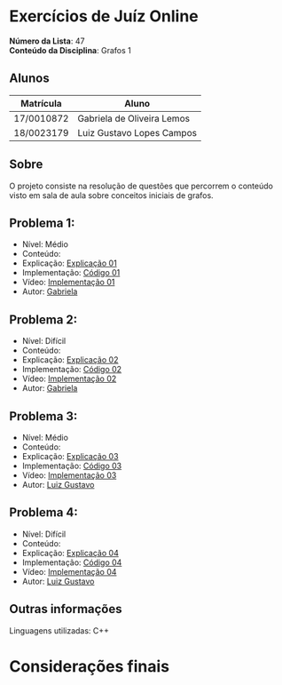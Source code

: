 # Exercícios de Juíz Online

**Número da Lista**: 47 <br>
**Conteúdo da Disciplina**: Grafos 1<br>

## Alunos
|Matrícula | Aluno |
| -- | -- |
| 17/0010872  |  Gabriela de Oliveira Lemos |
| 18/0023179  | Luiz Gustavo Lopes Campos   |

## Sobre 
O projeto consiste na resolução de questões que percorrem o conteúdo visto em sala de aula sobre conceitos iniciais de grafos. 

## Problema 1: []()

- Nível: Médio
- Conteúdo: 
- Explicação: [Explicação 01](https://github.com/projeto-de-algoritmos-2024/Grafos1_Codeforces/blob/master/explicacao/explicacao01.md)
- Implementação: [Código 01](https://github.com/projeto-de-algoritmos-2024/Grafos1_Codeforces/blob/master/codigos/questao01.cpp)
- Vídeo: [Implementação 01]() 
- Autor: [Gabriela](https://github.com/heylisten64)

## Problema 2: []()

- Nível: Difícil
- Conteúdo: 
- Explicação: [Explicação 02](https://github.com/projeto-de-algoritmos-2024/Grafos1_Codeforces/blob/master/explicacao/explicacao02.md)
- Implementação: [Código 02](https://github.com/projeto-de-algoritmos-2024/Grafos1_Codeforces/blob/master/codigos/questao02.cpp)
- Vídeo: [Implementação 02]()
- Autor: [Gabriela](https://github.com/heylisten64)

## Problema 3: []()

- Nível: Médio
- Conteúdo: 
- Explicação: [Explicação 03](https://github.com/projeto-de-algoritmos-2024/Grafos1_Codeforces/blob/master/explicacao/explicacao03.md)
- Implementação: [Código 03](https://github.com/projeto-de-algoritmos-2024/Grafos1_Codeforces/blob/master/codigos/questao03.cpp)
- Vídeo: [Implementação 03]()
- Autor: [Luiz Gustavo](https://github.com/luiz-gl-campos)

## Problema 4: []()

- Nível: Difícil
- Conteúdo: 
- Explicação: [Explicação 04](https://github.com/projeto-de-algoritmos-2024/Grafos1_Codeforces/blob/master/explicacao/explicacao04.md)
- Implementação: [Código 04](https://github.com/projeto-de-algoritmos-2024/Grafos1_Codeforces/blob/master/codigos/questao04.cpp)
- Vídeo: [Implementação 04]()
- Autor: [Luiz Gustavo](https://github.com/luiz-gl-campos)

<!--
## Screenshots
Adicione 3 ou mais screenshots do projeto em funcionamento.
-->

## Outras informações
Linguagens utilizadas: C++

<!-- ## Instalação 
**Linguagem**: C++<br>
**Framework**: (caso exista)<br>
 Descreva os pré-requisitos para rodar o seu projeto e os comandos necessários.

## Uso 
Explique como usar seu projeto caso haja algum passo a passo após o comando de execução.

## Outros 
Quaisquer outras informações sobre seu projeto podem ser descritas abaixo.

-->
# Considerações finais


